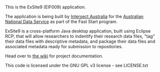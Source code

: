 This is the ExSite9 (EIF009) application.

The application is being built by [Intersect Australia](http://www.intersect.org.au/) for the [Australian National Data Service](http://www.ands.org.au) as part of the Fast Start program.

ExSite9 is a cross-platform Java desktop application, built using Eclipse RCP, that will allow researchers to indentify their research data files, "tag" their data files with descriptive metadata, and package their data files and associated metadata ready for submission to repositories.

Head over to [the wiki](https://github.com/IntersectAustralia/exsite9/wiki) for project documentation.

This code is licensed under the GNU GPL v3 license - see LICENSE.txt
